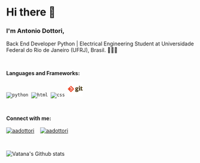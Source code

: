 # Hi there 👋 

### I'm Antonio Dottori, 

Back End Developer Python | Electrical Engineering Student at Universidade Federal do Rio de Janeiro (UFRJ), Brasil. 👨🏻‍💻 

<p>&nbsp;</p>

 
 **Languages and Frameworks:**
<p align="left">
  <code><img src="https://github.com/abranhe/programming-languages-logos/blob/master/src/python/python_48x48.png" alt="python" width="40" height="40"/></code>&nbsp;
  <code><img src="https://github.com/abranhe/programming-languages-logos/blob/master/src/html/html_48x48.png" alt="html" width="40" height="40" /></code>&nbsp;
  <code><img src="https://github.com/abranhe/programming-languages-logos/blob/master/src/css/css_48x48.png" alt="css" width="40" height="40" /></code>&nbsp;
  <code><img src="https://raw.githubusercontent.com/github/explore/80688e429a7d4ef2fca1e82350fe8e3517d3494d/topics/git/git.png" alt="git" width="40" height="40" /></code>&nbsp;
</p>
   
   <p>&nbsp;</p>


**Connect with me:**
<p align="left">
<a href="https://www.linkedin.com/in/antoniodottori/" target="blank"><img align="center" src="https://cdn.jsdelivr.net/npm/simple-icons@3.0.1/icons/linkedin.svg" alt="aadottori" height="40" width="40" /></a> &nbsp;&nbsp;
<a href="https://www.facebook.com/aadottori/" target="blank"><img align="center" src="https://cdn.jsdelivr.net/npm/simple-icons@3.0.1/icons/facebook.svg" alt="aadottori" height="40" width="40" /></a> &nbsp;&nbsp;
</p>

<p>&nbsp;</p>


![Vatana's Github stats](https://github-readme-stats.vercel.app/api?username=aadottori&count_private=true&show_icons=true)
